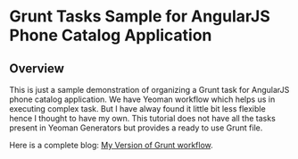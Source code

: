 # Grunt Tasks Sample for AngularJS Phone Catalog Application

## Overview

This is just a sample demonstration of organizing a Grunt task for AngularJS phone catalog application. We have Yeoman workflow which helps us in executing complex task. But I have alway found it little bit less flexible hence I thought to have my own. This tutorial does not have all the tasks present in Yeoman Generators but provides a ready to use Grunt file.

Here is a complete blog: [My Version of Grunt workflow](https://www.blogger.com/).
